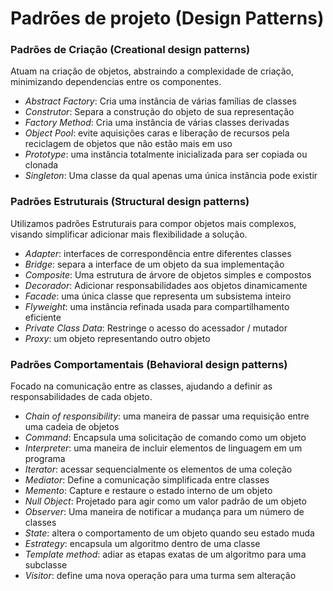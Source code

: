 # Padrões de projeto (Design Patterns)

### Padrões de Criação (Creational design patterns)
Atuam na criação de objetos, abstraindo a complexidade de criação,
minimizando dependencias entre os componentes.
- _Abstract Factory_: Cria uma instância de várias famílias de classes
- _Construtor_: Separa a construção do objeto de sua representação
- _Factory Method_: Cria uma instância de várias classes derivadas
- _Object Pool_: evite aquisições caras e liberação de recursos pela reciclagem de objetos que não estão mais em uso
- _Prototype_: uma instância totalmente inicializada para ser copiada ou clonada
- _Singleton_: Uma classe da qual apenas uma única instância pode existir

### Padrões Estruturais (Structural design patterns)
Utilizamos padrões Estruturais para compor objetos mais complexos,
visando simplificar adicionar mais flexibilidade a solução.
- _Adapter_: interfaces de correspondência entre diferentes classes
- _Bridge_: separa a interface de um objeto da sua implementação
- _Composite_: Uma estrutura de árvore de objetos simples e compostos
- _Decorador_: Adicionar responsabilidades aos objetos dinamicamente
- _Facade_: uma única classe que representa um subsistema inteiro
- _Flyweight_: uma instância refinada usada para compartilhamento eficiente
- _Private Class Data_: Restringe o acesso do acessador / mutador
- _Proxy_: um objeto representando outro objeto

### Padrões Comportamentais (Behavioral design patterns)
Focado na comunicação entre as classes, ajudando a definir as responsabilidades de cada objeto.
- _Chain of responsibility_: uma maneira de passar uma requisição entre uma cadeia de objetos
- _Command_: Encapsula uma solicitação de comando como um objeto
- _Interpreter_: uma maneira de incluir elementos de linguagem em um programa
- _Iterator_: acessar sequencialmente os elementos de uma coleção
- _Mediator_: Define a comunicação simplificada entre classes
- _Memento_: Capture e restaure o estado interno de um objeto
- _Null Object_: Projetado para agir como um valor padrão de um objeto
- _Observer_: Uma maneira de notificar a mudança para um número de classes
- _State_: altera o comportamento de um objeto quando seu estado muda
- _Estrategy_: encapsula um algoritmo dentro de uma classe
- _Template method_: adiar as etapas exatas de um algoritmo para uma subclasse
- _Visitor_: define uma nova operação para uma turma sem alteração
